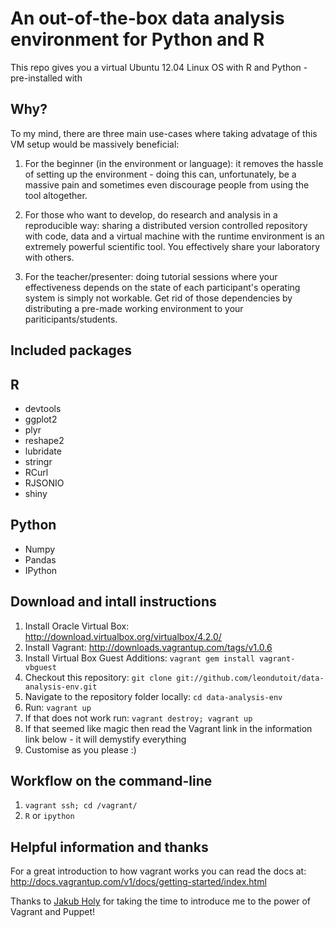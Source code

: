 An out-of-the-box data analysis environment for Python and R
============================================================

This repo gives you a virtual Ubuntu 12.04 Linux OS with R and Python - pre-installed with

Why?
----

To my mind, there are three main use-cases where taking advatage of this VM setup would be massively beneficial:

1. For the beginner (in the environment or language): it removes the hassle of setting up the environment - doing this can, unfortunately, be a massive pain and sometimes even discourage people from using the tool altogether.

2. For those who want to develop, do research and analysis in a reproducible way: sharing a distributed version controlled repository with code, data and a virtual machine with the runtime environment is an extremely powerful scientific tool. You effectively share your laboratory with others.

3. For the teacher/presenter: doing tutorial sessions where your effectiveness depends on the state of each participant's operating system is simply not workable. Get rid of those dependencies by distributing a pre-made working environment to your pariticipants/students.


Included packages
-----------------

R
-
- devtools
- ggplot2
- plyr
- reshape2
- lubridate
- stringr
- RCurl
- RJSONIO
- shiny

Python
------
- Numpy
- Pandas
- IPython


Download and intall instructions
--------------------------------

1. Install Oracle Virtual Box: http://download.virtualbox.org/virtualbox/4.2.0/
2. Install Vagrant: http://downloads.vagrantup.com/tags/v1.0.6
3. Install Virtual Box Guest Additions: `vagrant gem install vagrant-vbguest`
4. Checkout this repository: `git clone git://github.com/leondutoit/data-analysis-env.git`
5. Navigate to the repository folder locally: `cd data-analysis-env`
6. Run: `vagrant up`
7. If that does not work run: `vagrant destroy; vagrant up`
8. If that seemed like magic then read the Vagrant link in the information link below - it will demystify everything
9. Customise as you please :)

Workflow on the command-line
----------------------------
1. `vagrant ssh; cd /vagrant/`
2. `R` or `ipython`



Helpful information and thanks
------------------------------

For a great introduction to how vagrant works you can read the docs at: http://docs.vagrantup.com/v1/docs/getting-started/index.html

Thanks to [Jakub Holy](https://twitter.com/HolyJak) for taking the time to introduce me to the power of Vagrant and Puppet!

